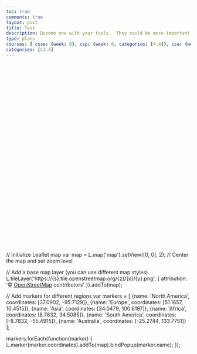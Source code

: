 ```yaml
---
toc: true
comments: true
layout: post
title: Test
description: Become one with your tools.  They could be more important than code, code, coding.
type: plans
courses: { csse: {week: 0}, csp: {week: 0, categories: [4.A]}, csa: {week: 0} }
categories: [C1.4]
---
```


<!DOCTYPE html>
<html lang="en">
<head>
  <meta charset="UTF-8">
  <meta name="viewport" content="width=device-width, initial-scale=1.0">
  <title>Interactive Globe</title>
  <link rel="stylesheet" href="https://unpkg.com/leaflet/dist/leaflet.css" />
  <style>
    #map {
      height: 500px;
    }
  </style>
</head>
<body>
  <div id="map"></div>

  <script src="https://unpkg.com/leaflet/dist/leaflet.js"></script>
  <script src="script.js"></script>
</body>
</html>

// Initialize Leaflet map
var map = L.map('map').setView([0, 0], 2); // Center the map and set zoom level

// Add a base map layer (you can use different map styles)
L.tileLayer('https://{s}.tile.openstreetmap.org/{z}/{x}/{y}.png', {
    attribution: '&copy; <a href="https://www.openstreetmap.org/copyright">OpenStreetMap</a> contributors'
}).addTo(map);

// Add markers for different regions
var markers = [
    {name: 'North America', coordinates: [37.0902, -95.7129]},
    {name: 'Europe', coordinates: [51.1657, 10.4515]},
    {name: 'Asia', coordinates: [34.0479, 100.6197]},
    {name: 'Africa', coordinates: [8.7832, 34.5085]},
    {name: 'South America', coordinates: [-8.7832, -55.4915]},
    {name: 'Australia', coordinates: [-25.2744, 133.7751]}
];

markers.forEach(function(marker) {
    L.marker(marker.coordinates).addTo(map).bindPopup(marker.name);
});
